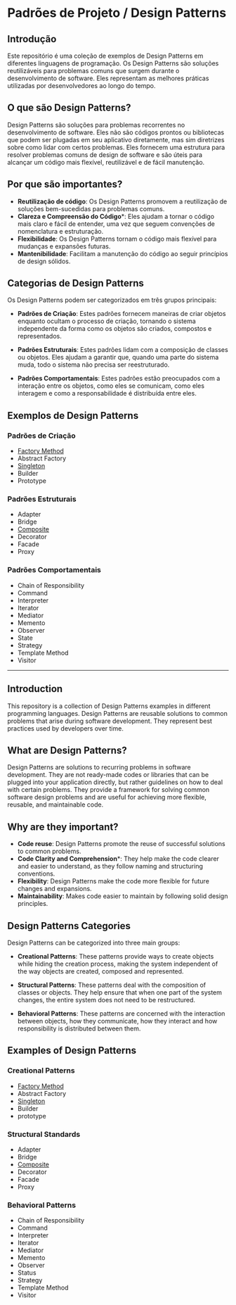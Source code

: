 # Padrões de Projeto / Design Patterns

## Introdução

Este repositório é uma coleção de exemplos de Design Patterns em diferentes linguagens de programação. Os Design Patterns são soluções reutilizáveis para problemas comuns que surgem durante o desenvolvimento de software. Eles representam as melhores práticas utilizadas por desenvolvedores ao longo do tempo.

## O que são Design Patterns?

Design Patterns são soluções para problemas recorrentes no desenvolvimento de software. Eles não são códigos prontos ou bibliotecas que podem ser plugadas em seu aplicativo diretamente, mas sim diretrizes sobre como lidar com certos problemas. Eles fornecem uma estrutura para resolver problemas comuns de design de software e são úteis para alcançar um código mais flexível, reutilizável e de fácil manutenção.

## Por que são importantes?

- **Reutilização de código**: Os Design Patterns promovem a reutilização de soluções bem-sucedidas para problemas comuns.
- **Clareza e Compreensão do Código***: Eles ajudam a tornar o código mais claro e fácil de entender, uma vez que seguem convenções de nomenclatura e estruturação.
- **Flexibilidade**: Os Design Patterns tornam o código mais flexível para mudanças e expansões futuras.
- **Mantenibilidade**: Facilitam a manutenção do código ao seguir princípios de design sólidos.

## Categorias de Design Patterns

Os Design Patterns podem ser categorizados em três grupos principais:

- **Padrões de Criação**: Estes padrões fornecem maneiras de criar objetos enquanto ocultam o processo de criação, tornando o sistema independente da forma como os objetos são criados, compostos e representados.

- **Padrões Estruturais**: Estes padrões lidam com a composição de classes ou objetos. Eles ajudam a garantir que, quando uma parte do sistema muda, todo o sistema não precisa ser reestruturado.

- **Padrões Comportamentais**: Estes padrões estão preocupados com a interação entre os objetos, como eles se comunicam, como eles interagem e como a responsabilidade é distribuída entre eles.

## Exemplos de Design Patterns

### Padrões de Criação

- [Factory Method](https://github.com/victor-lima-142/Design-patterns/tree/main/Creational/Factory%20Method)
- Abstract Factory
- [Singleton](https://github.com/victor-lima-142/Design-patterns/tree/main/Creational/Singleton)
- Builder
- Prototype

### Padrões Estruturais

- Adapter
- Bridge
- [Composite](https://github.com/victor-lima-142/Design-patterns/tree/main/Structural/Composite)
- Decorator
- Facade
- Proxy

### Padrões Comportamentais

- Chain of Responsibility
- Command
- Interpreter
- Iterator
- Mediator
- Memento
- Observer
- State
- Strategy
- Template Method
- Visitor

---

## Introduction

This repository is a collection of Design Patterns examples in different programming languages. Design Patterns are reusable solutions to common problems that arise during software development. They represent best practices used by developers over time.

## What are Design Patterns?

Design Patterns are solutions to recurring problems in software development. They are not ready-made codes or libraries that can be plugged into your application directly, but rather guidelines on how to deal with certain problems. They provide a framework for solving common software design problems and are useful for achieving more flexible, reusable, and maintainable code.

## Why are they important?

- **Code reuse**: Design Patterns promote the reuse of successful solutions to common problems.
- **Code Clarity and Comprehension***: They help make the code clearer and easier to understand, as they follow naming and structuring conventions.
- **Flexibility**: Design Patterns make the code more flexible for future changes and expansions.
- **Maintainability**: Makes code easier to maintain by following solid design principles.

## Design Patterns Categories

Design Patterns can be categorized into three main groups:

- **Creational Patterns**: These patterns provide ways to create objects while hiding the creation process, making the system independent of the way objects are created, composed and represented.

- **Structural Patterns**: These patterns deal with the composition of classes or objects. They help ensure that when one part of the system changes, the entire system does not need to be restructured.

- **Behavioral Patterns**: These patterns are concerned with the interaction between objects, how they communicate, how they interact and how responsibility is distributed between them.

## Examples of Design Patterns

### Creational Patterns

- [Factory Method](https://github.com/victor-lima-142/Design-patterns/tree/main/Creational/Factory%20Method)
- Abstract Factory
- [Singleton](https://github.com/victor-lima-142/Design-patterns/tree/main/Creational/Singleton)
- Builder
- prototype

### Structural Standards

- Adapter
- Bridge
- [Composite](https://github.com/victor-lima-142/Design-patterns/tree/main/Structural/Composite)
- Decorator
- Facade
- Proxy

### Behavioral Patterns

- Chain of Responsibility
- Command
- Interpreter
- Iterator
- Mediator
- Memento
- Observer
- Status
- Strategy
- Template Method
- Visitor
